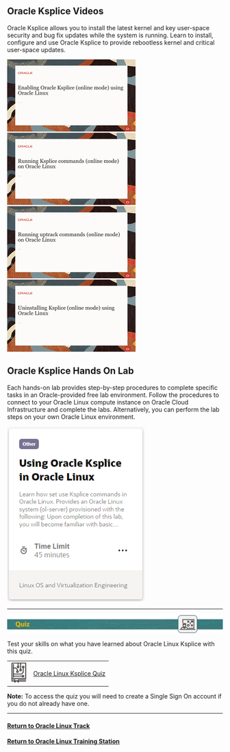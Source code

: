 ## Oracle Ksplice Videos
Oracle Ksplice allows you to install the latest kernel and key user-space security and bug fix updates while the system is running. Learn to install, configure and use Oracle Ksplice to provide rebootless kernel and critical user-space updates.

[![](../../common/images/enableKsplice_tmp.png)](https://youtu.be/mpeew2k-z18)
[![](../../common/images/runKsplice_tmp.png)](https://youtu.be/pl4lJOY5iw4)
[![](../../common/images/runUptrack_tmp.png)](https://youtu.be/-4morE8SQK4)
[![](../../common/images/uninstKsplice_tmp.png)](https://youtu.be/G0j1XYNkomY)

## Oracle Ksplice Hands On Lab
Each hands-on lab provides step-by-step procedures to complete specific tasks in an Oracle-provided free lab environment. Follow the procedures to connect to your Oracle Linux compute instance on Oracle Cloud Infrastructure and complete the labs. Alternatively, you can perform the lab steps on your own Oracle Linux environment.

[![](../../common/images/ksplice_lab.png)](https://luna.oracle.com/lab/7bf9e1e8-691e-42d4-823d-6a0fad49791c)

---

![](../../common/images/quiz1.png)
   
   
Test your skills on what you have learned about Oracle Linux Ksplice with this quiz.   
 
<table>
    <tr>
    <td><img src="../../common/images/quiz_v2.png" width="40" height="50"></td>
    <td><a href="https://apexapps.oracle.com/pls/apex/f?p=ST_QUIZ:200:0::::P200_QUIZ_KEY:DEQTW7M">Oracle Linux Ksplice Quiz</a></td>
  </tr>
</table>    
<b>Note:</b> To access the quiz you will need to create a Single Sign On account if you do not already have one.

---
#### [Return to Oracle Linux Track](../ol.md)

#### [Return to Oracle Linux Training Station](../../README.md)
